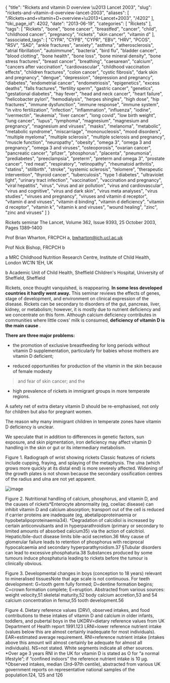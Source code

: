 {
    "title": "Rickets and vitamin D overview \u2013 Lancet 2003",
    "slug": "rickets-and-vitamin-d-overview-lancet-2003",
    "aliases": [
        "/Rickets+and+vitamin+D+overview+\u2013+Lancet+2003",
        "/4202"
    ],
    "tiki_page_id": 4202,
    "date": "2013-06-19",
    "categories": [
        "Rickets"
    ],
    "tags": [
        "Rickets",
        "bone",
        "bone cancer",
        "breastfed",
        "cancer",
        "child",
        "childhood cancer",
        "pregnancy",
        "rickets",
        "skin cancer",
        "vitamin d"
    ],
    "associated_tags": [
        "CYPA",
        "CYPB",
        "CYPR",
        "EBV",
        "HRV",
        "PCOS",
        "RSV",
        "SAD",
        "ankle fractures",
        "anxiety",
        "asthma",
        "atherosclerosis",
        "atrial fibrillation",
        "autoimmune",
        "bacteria",
        "bird flu",
        "bladder cancer",
        "blood clotting",
        "bone health",
        "bone loss",
        "bone mineral density",
        "bone stress fractures",
        "breast cancer",
        "breathing",
        "caesarean",
        "calcium",
        "cancers after vaccination",
        "cardiovascular",
        "childhood vaccination effects",
        "children fractures",
        "colon cancer",
        "cystic fibrosis",
        "dark skin and pregnancy",
        "dengue",
        "depression",
        "depression and pregnancy",
        "diabetes",
        "endometrial cancer",
        "endometriosis",
        "epigenetics",
        "excess deaths",
        "falls fractures",
        "fertility sperm",
        "gastric cancer",
        "genetics",
        "gestational diabetes",
        "hay fever",
        "head and neck cancer",
        "heart failure",
        "helicobacter pylori",
        "hemodialysis",
        "herpes shingles",
        "high dose",
        "hip fractures",
        "immune dysfunction",
        "immune response",
        "immune system",
        "in vitro fertilization",
        "infection",
        "inflammation",
        "influenza",
        "iodine",
        "ivermectin",
        "leukemia",
        "liver cancer",
        "long covid",
        "low birth weight",
        "lung cancer",
        "lupus",
        "lymphoma",
        "magnesium",
        "magnesium and pregnancy",
        "magnesium and viruses",
        "masks",
        "melanoma",
        "metabolic",
        "metabolic syndrome",
        "miscarriage",
        "mononucleosis",
        "mood disorders",
        "multiple myeloma",
        "multiple sclerosis",
        "multiple sclerosis and pregnancy",
        "muscle function",
        "neuropathy",
        "obesity",
        "omega 3",
        "omega 3 and pregnancy",
        "omega 3 and viruses",
        "osteoporosis",
        "ovarian cancer",
        "pancreatic cancer",
        "pfizer",
        "phosphorus",
        "placenta",
        "pneumonia",
        "prediabetes",
        "preeclampsia",
        "preterm",
        "preterm and omega 3",
        "prostate cancer",
        "red meat",
        "respiratory",
        "retinopathy",
        "rheumatoid arthritis",
        "statins",
        "stillbirth",
        "stroke",
        "systemic sclerosis",
        "telomere",
        "therapeutic intervention",
        "thyroid cancer",
        "tuberculosis",
        "type 1 diabetes",
        "ultraviolet light",
        "urinary tract infection",
        "vaccination",
        "vaccination and pregnancy",
        "viral hepatitis",
        "virus",
        "virus and air pollution",
        "virus and cardiovascular",
        "virus and cognitive",
        "virus and dark skin",
        "virus meta analyses",
        "virus studies",
        "viruses and pregnancy",
        "viruses and vitamin d receptor",
        "vitamin d and viruses",
        "vitamin d binding",
        "vitamin d deficiency",
        "vitamin d receptor",
        "vitamin k",
        "vitamin k and viruses",
        "wound healing",
        "zinc",
        "zinc and viruses"
    ]
}


Rickets seminar The Lancet, Volume 362, Issue 9393, 25 October 2003, Pages 1389–1400

Prof Brian Wharton, FRCPCH a, bwharton@ich.ucl.ac.uk

Prof Nick Bishop, FRCPCH b

a MRC Childhood Nutrition Research Centre, Institute of Child Health, London WC1N 1EH, UK

b Academic Unit of Child Health, Sheffield Children's Hospital, University of Sheffield, Sheffield

Rickets, once thought vanquished, is reappearing.  **In some less developed countries it hardly went away.**  This seminar reviews the effects of genes, stage of development, and environment on clinical expression of the disease. Rickets can be secondary to disorders of the gut, pancreas, liver, kidney, or metabolism; however, it is mostly due to nutrient deficiency and we concentrate on this form. Although calcium deficiency contributes in communities where little cows' milk is consumed,  **deficiency of vitamin D is the main cause** .  

 **There are three major problems:** 

* the promotion of exclusive breastfeeding for long periods without vitamin D supplementation, particularly for babies whose mothers are vitamin D deficient; 

* reduced opportunities for production of the vitamin in the skin because of female modesty 

> and fear of skin cancer; and the 

* high prevalence of rickets in immigrant groups in more temperate regions. 

A safety net of extra dietary vitamin D should be re-emphasised, not only for children but also for pregnant women. 

The reason why many immigrant children in temperate zones have vitamin D deficiency is unclear. 

We speculate that in addition to differences in genetic factors, sun exposure, and skin pigmentation, iron deficiency may affect vitamin D handling in the skin or gut or its intermediary metabolism.

Figure 1. Radiograph of wrist showing rickets Classic features of rickets include cupping, fraying, and splaying of the metaphysis. The ulna (which grows more quickly at its distal end) is more severely affected. Widening of the growth plates is not shown because the secondary ossification centres of the radius and ulna are not yet apparent.

<img src="https://d378j1rmrlek7x.cloudfront.net/attachments/jpeg/rickets2.jpg" alt="image">

Figure 2. Nutritional handling of calcium, phosphorus, and vitamin D, and the causes of rickets*Enterocyte abnormality (eg, coeliac disease) can inhibit vitamin D and calcium absorption; transport out of the cell is reduced if carrier proteins are inadequate (eg, abetalipoproteinaemia or hypobetalipoproteinaemia34). †Degradation of calcidiol is increased by certain anticonvulsants and in hyperparathroidism (primary or secondary to limited amounts of absorbed calcium35) via the action of calcitriol. Hepatic/bile-duct disease limits bile-acid secretion.36 ‡Any cause of glomerular failure leads to retention of phosphorus with reciprocal hypocalcaemia and secondary hyperparathyroidism.37 §Tubular disorders can lead to excessive phosphaturia.38 Substances produced by some tumours induce phosphaturia leading to rickets before the tumour is clinically obvious.

Figure 3. Developmental changes in boys (conception to 18 years) relevant to mineralised tissuesNote that age scale is not continuous. For teeth development: G=tooth germ fully formed; D=dentine formation begins; C=crown formation complete; E=eruption. Abstracted from various sources: weight velocity,51 skeletal maturity,52 body calcium accretion,53 and 54 calcium concentration in femur,55 tooth development.56

Figure 4. Dietary reference values (DRV), observed intakes, and food contributions to these intakes of vitamin D and calcium in older infants, toddlers, and pubertal boys in the UKDRV=dietary reference values from UK Department of Health report 1991.123 LRNI=lower reference nutrient intake (values below this are almost certainly inadequate for most individuals). EAR=estimated average requirement. RNI=reference nutrient intake (intakes above this amount will almost certainly be adequate for almost all individuals). NS=not stated. White segments indicate all other sources. *Over age 3 years RNI in the UK for vitamin D is stated as O for “a normal lifestyle”; if “confined indoors” the reference nutrient intake is 10 μg. †Observed intakes, median (3rd–97th centile), abstracted from various UK government reports on representative national samples of the population.124, 125 and 126